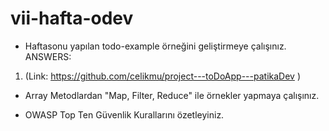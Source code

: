 # vii-hafta-odev

- Haftasonu yapılan todo-example örneğini geliştirmeye çalışınız.
ANSWERS:
1. (Link: https://github.com/celikmu/project---toDoApp---patikaDev )

- Array Metodlardan "Map, Filter, Reduce" ile örnekler yapmaya çalışınız.

- OWASP Top Ten Güvenlik Kurallarını özetleyiniz.
